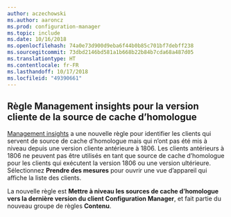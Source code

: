 ```yaml
---
author: aczechowski
ms.author: aaroncz
ms.prod: configuration-manager
ms.topic: include
ms.date: 10/16/2018
ms.openlocfilehash: 74a0e73d900d9eba6f44b0b85c701bf7debff238
ms.sourcegitcommit: 73dbd2146bd581a1b668b22b84b7cda68a487d05
ms.translationtype: HT
ms.contentlocale: fr-FR
ms.lasthandoff: 10/17/2018
ms.locfileid: "49390661"
---
```

## <a name="bkmk_insights"></a> Règle Management insights pour la version cliente de la source de cache d’homologue
<!-- 1358008 -->

  [Management insights]( /sccm/core/servers/manage/management-insights) a une nouvelle règle pour identifier les clients qui servent de source de cache d’homologue mais qui n’ont pas été mis à niveau depuis une version cliente antérieure à 1806.  Les clients antérieurs à 1806 ne peuvent pas être utilisés en tant que source de cache d’homologue pour les clients qui exécutent la version 1806 ou une version ultérieure. Sélectionnez **Prendre des mesures** pour ouvrir une vue d’appareil qui affiche la liste des clients. 

La nouvelle règle est **Mettre à niveau les sources de cache d’homologue vers la dernière version du client Configuration Manager**, et fait partie du nouveau groupe de règles **Contenu**.




